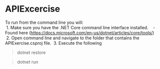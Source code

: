 # APIExcercise

To run from the command line you will:  
  1. Make sure you have the .NET Core command line interface installed.
    - Found here (https://docs.microsoft.com/en-us/dotnet/articles/core/tools/)
  2. Open command line and navigate to the folder that contains the APIExercise.csproj file.
  3. Execute the following 
  
> dotnet restore

> dotnet run
